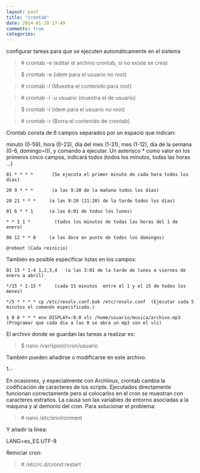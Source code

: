 ```yaml
---
layout: post
title: "crontab"
date: 2014-01-28 17:49
comments: true
categories: 
---
```

configurar tareas para que se ejecuten automáticamente en el sistema 

>\# crontab -e      (editar el archivo crontab, si no existe se crea)

>$ crontab -e      (idem para el usuario no root) 

>\# crontab -l       (Muestra el contenido para root)

>\# crontab -l -u usuario  (muestra el de usuario)

>$ crontab -l       (idem para el usuario no root) 

>\# crontab -r       (Borra el contenido de crontab)

Crontab consta de 6 campos separados por un espacio que indican:

minuto (0-59), hora (0-23), dia del mes (1-31), mes (1-12), dia de la semana (0-6, domingo=0), y comando a ejecutar. Un asterisco * como valor en los primeros cinco campos, indicará todos (todos los minutos, todas las horas ...) 

	01 * * * *       (Se ejecuta el primer minuto de cada hora todos los dias)

	20 9 * * *       (a las 9:20 de la mañana todos los dias)

	20 21 * * *     (a las 9:20 (21:20) de la tarde todos los dias)

	01 6 * * 1      (a las 6:01 de todos los lunes)

	* * 1 1 *         (todos los minutos de todas las horas del 1 de enero) 

	00 12 * * 0     (a las doce en punto de todos los domingos)

	@reboot (Cada reinicio)

También es posible especificar listas en los campos: 

	01 15 * 1-4 1,2,3,4   (a las 3:01 de la tarde de lunes a viernes de enero a abril)

	*/15 * 1-15 *     (cada 15 minutos  entre el 1 y el 15 de todos los meses)

	*/5 * * * * cp /etc/resolv.conf.bak /etc/resolv.conf  (Ejecutar cada 5 minutos el comando especificado.)

	$ 0 8 * * * env DISPLAY=:0.0 vlc /home/usuario/musica/archivo.mp3 (Programar que cada dia a las 8 se abra un mp3 con el vlc) 

El archivo donde se guardan las tareas a realizar es:

>$ nano /var/spool/cron/usuario

También pueden añadirse o modificarse en este archivo.

1.-

En ocasiones, y especialmente con Archlinux, crontab cambia la codificación de caracteres de los scripts. Ejecutados directamente funcionan correctamente pero al colocarlos en el cron se muestran con caracteres estraños. La causa son las variables de entorno asociadas a la máquina y al demonio del cron. Para solucionar el problema:

>\# nano /etc/environment

Y añadir la linea:

LANG=es_ES.UTF-8

Reiniciar cron:

>\# /etc/rc.d/crond restart

